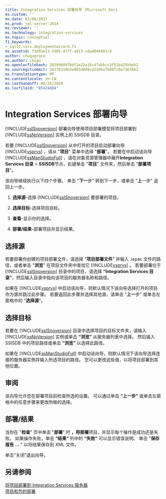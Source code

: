 ```yaml
---
title: Integration Services 部署向导 |Microsoft Docs
ms.custom: ''
ms.date: 03/06/2017
ms.prod: sql-server-2014
ms.reviewer: ''
ms.technology: integration-services
ms.topic: conceptual
f1_keywords:
- sql12.ssis.deploymentwizard.f1
ms.assetid: f3d93e13-2d85-47ff-a913-cda4046491c4
author: chugugrace
ms.author: chugu
ms.openlocfilehash: 2039968976df2e22a16c47abbcc3f51ba25bbeb2
ms.sourcegitcommit: 34278310b3e005d008cd2106a7b86fc6e736f661
ms.translationtype: MT
ms.contentlocale: zh-CN
ms.lasthandoff: 06/26/2020
ms.locfileid: "85424804"
---
```

# <a name="integration-services-deployment-wizard"></a>Integration Services 部署向导
  [!INCLUDE[ssISnoversion](../includes/ssisnoversion-md.md)] 部署向导使用项目部署模型将项目部署到 [!INCLUDE[ssNoVersion](../includes/ssnoversion-md.md)] 实例上的 SSISDB 目录。  
  
 若要 [!INCLUDE[ssISnoversion](../includes/ssisnoversion-md.md)] 从中打开的项目启动部署向导 [!INCLUDE[vsprvs](../includes/vsprvs-md.md)] ，请从 "**项目**" 菜单中选择 "**部署**"。 若要在中启动该向导 [!INCLUDE[ssManStudioFull](../includes/ssmanstudiofull-md.md)] ，请在对象资源管理器中展开**Integration Services 目录**  >  **SSISDB**节点，右键单击 "**项目**" 文件夹，然后单击 "**部署项目**"。  
  
 该向导继续执行以下四个步骤。 单击 "**下一**步" 转到下一步，或单击 "**上**一步" 返回上一步。  
  
1.  **选择源**-选择 [!INCLUDE[ssISnoversion](../includes/ssisnoversion-md.md)] 要部署的项目。  
  
2.  **选择目标**-选择项目目标。  
  
3.  **查看**-显示你的选择。  
  
4.  **部署/结果**-部署项目并显示结果。  
  
## <a name="select-source"></a>选择源  
 若要部署你创建的项目部署文件，请选择 "**项目部署文件**" 并输入 .ispac 文件的路径，或者单击 "**浏览**" 在项目文件夹中查找它 [!INCLUDE[vsprvs](../includes/vsprvs-md.md)] 。 若要部署位于 [!INCLUDE[ssISnoversion](../includes/ssisnoversion-md.md)] 目录中的项目，请选择 **“Integration Services 目录”**，然后输入目录中指向该项目的服务器名称和路径。  
  
 如果在 [!INCLUDE[vsprvs](../includes/vsprvs-md.md)] 中启动该向导，则默认情况下该向导选择打开的项目作为源并跳过此步骤。 若要返回此步骤并选择其他源，请单击 "**上一**步" 或单击左窗格中的 "**选择源**"。  
  
## <a name="select-destination"></a>选择目标  
 若要在 [!INCLUDE[ssISnoversion](../includes/ssisnoversion-md.md)] 目录中选择项目的目标文件夹，请输入 [!INCLUDE[ssNoVersion](../includes/ssnoversion-md.md)] 实例或单击 **“浏览”** 从服务器列表中选择。 然后输入 SSISDB 中的项目路径或单击 **“浏览”** 以选择此路径。  
  
 如果在 [!INCLUDE[ssManStudioFull](../includes/ssmanstudiofull-md.md)] 中启动该向导，则默认情况下该向导选择连接的服务器实例并输入所选项目的路径。 您可以更改这些值，以将项目部署到其他位置。  
  
## <a name="review"></a>审阅  
 该向导允许您在部署项目前检查所选的设置。 可以通过单击 **“上一步”** 或单击左窗格中的任意步骤来更改所做的选择。  
  
## <a name="deployresults"></a>部署/结果  
 当你在 "**检查**" 页中单击 "**部署**" 时 **，将部署**项目，并显示每个操作是成功还是失败。 如果操作失败，单击 **“结果”** 列中的 **“失败”** 可以显示错误说明。 单击 "**保存报告 ...** " 以将结果保存到 XML 文件。  
  
 单击“关闭”退出向导。  
  
## <a name="see-also"></a>另请参阅  
 [将项目部署到 Integration Services 服务器](../../2014/integration-services/deploy-projects-to-integration-services-server.md)   
 [项目和包的部署](packages/deploy-integration-services-ssis-projects-and-packages.md)  
  
  
